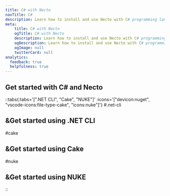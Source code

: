 ```yaml
---
title: C# with Necto
navTitle: C#
description: Learn how to install and use Necto with C# programming language.
meta: 
    title: C# with Necto
    ogTitle: C# with Necto
    description: Learn how to install and use Necto with C# programming language.
    ogDescription: Learn how to install and use Necto with C# programming language.
    ogImage: null
    twitterCard: null
analytics:
  feedback: true
  helpfulness: true
---
```


## Get started with C# and Necto

::tabs{:tabs='[".NET CLI", "Cake", "NUKE"]' :icons='["devicon:nuget", "vscode-icons:file-type-cake", "icons:nuke"]'}
#.net-cli
## &Get started using .NET CLI
    
#cake
## &Get started using Cake

#nuke
## &Get started using NUKE
::

